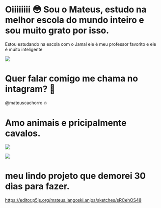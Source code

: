# Oiiiiiiii 😳 Sou o Mateus, estudo na melhor escola do mundo inteiro e sou muito grato por isso.

Estou estudando na escola com o Jamal
ele é meu professor favorito e ele é muito inteligente 

![](https://media1.tenor.com/m/w2mCAR7kgUsAAAAC/clash-royale-emotes.gif)

# Quer falar comigo me chama no intagram? 🥇
@mateuscachorro 🔥

# Amo animais e pricipalmente cavalos.
![](https://encrypted-tbn0.gstatic.com/images?q=tbn:ANd9GcSjGktCLGTls-22ZH-AN7LhgnFz5-TTa6ntZQ&s)

![](https://media.tenor.com/olbqwdnrxWgAAAAi/god-jesus.gif) 

# meu lindo projeto que demorei 30 dias para fazer.

https://editor.p5js.org/mateus.langoski.anjos/sketches/sRCehOS48

